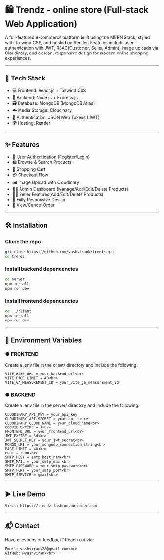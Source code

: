 # 🛍️ Trendz - online store (Full-stack Web Application)

A full-featured e-commerce platform built using the MERN Stack, styled with Tailwind CSS, and hosted on Render. Features include user authentication with JWT, RBAC(Customer, Seller, Admin), image uploads via Cloudinary, and a clean, responsive design for modern online shopping experiences.

---

## 🚀 Tech Stack

- 💻 Frontend: React.js + Tailwind CSS  
- 🔧 Backend: Node.js + Express.js  
- 🗃️ Database: MongoDB (MongoDB Atlas)  
- ☁️ Media Storage: Cloudinary  
- 🔐 Authentication: JSON Web Tokens (JWT)  
- 🌍 Hosting: Render

---

## ✨ Features

- 👤 User Authentication (Register/Login)
- 🛍️ Browse & Search Products
- 🛒 Shopping Cart
- 💳 Checkout Flow
- 🖼️ Image Upload with Cloudinary
- 🧑‍💼 Admin Dashboard (Manage/Add/Edit/Delete Products)
- 🧑‍💼 Seller Features(Add/Edit/Delete Products)
- 📱 Fully Responsive Design
- 🧾 View/Cancel Order

---

## 🛠️ Installation

### Clone the repo
```bash
git clone https://github.com/vashvirank/trendz.git
cd trendz
```

### Install backend dependencies
```bash
cd server
npm install
npm run dev
```

### Install frontend dependencies
```bash
cd ../client
npm install
npm run dev
```

---

## 🔐 Environment Variables

### ● FRONTEND

Create a .env file in the client/ directory and include the following:

```
VITE_BASE_URL = your_backend_url<br>
VITE_PAGE_LIMIT = 40<br>
VITE_GA_MEASUREMENT_ID = your_vite_ga_measurement_id
```

### ● BACKEND

Create a .env file in the server/ directory and include the following:
```
CLOUDINARY_API_KEY = your_api_key
CLOUDINARY_API_SECRET = your_api_secret
CLOUDINARY_CLOUD_NAME = your_cloud_name<br>
COOKIE_EXPIRE = 3<br>
FRONTEND_URL = your_frontend_url<br>
JWT_EXPIRE = 3d<br>
JWT_SECRET_KEY = your_jwt_secret<br>
MONGO_URI = your_mongodb_connection_string<br>
PAGE_LIMIT = 40<br>
PORT = 7000<br>
SMTP_HOST = smtp_host_name<br>
SMTP_MAIL = your_smtp_mail<br>
SMTP_PASSWORD = your_smtp_password<br>
SMTP_PORT = your_smtp_port<br>
SMTP_SERVICE = gmail<br>
```

---

## ▶️ Live Demo

```
Visit: https://trendz-fashion.onrender.com
```

---

## 📬 Contact

Have questions or feedback? Reach out via:
```
Email: vashvirank28@gmail.com<br>
GitHub: @vashvirank<br>
```
